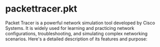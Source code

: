 # packettracer.pkt
Packet Tracer is a powerful network simulation tool developed by Cisco Systems. It is widely used for learning and practicing network configurations, troubleshooting, and simulating complex networking scenarios. Here's a detailed description of its features and purpose:
